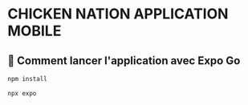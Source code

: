 # CHICKEN NATION APPLICATION MOBILE
 
## 🚀 Comment lancer l'application avec Expo Go

```sh
npm install 

npx expo
```

